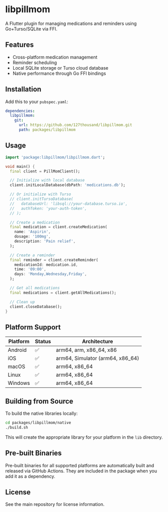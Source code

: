 # libpillmom

A Flutter plugin for managing medications and reminders using Go+Turso/SQLite via FFI.

## Features

- Cross-platform medication management
- Reminder scheduling
- Local SQLite storage or Turso cloud database
- Native performance through Go FFI bindings

## Installation

Add this to your `pubspec.yaml`:

```yaml
dependencies:
  libpillmom:
    git:
      url: https://github.com/127thousand/libpillmom.git
      path: packages/libpillmom
```

## Usage

```dart
import 'package:libpillmom/libpillmom.dart';

void main() {
  final client = PillMomClient();

  // Initialize with local database
  client.initLocalDatabase(dbPath: 'medications.db');

  // Or initialize with Turso
  // client.initTursoDatabase(
  //   databaseUrl: 'libsql://your-database.turso.io',
  //   authToken: 'your-auth-token',
  // );

  // Create a medication
  final medication = client.createMedication(
    name: 'Aspirin',
    dosage: '100mg',
    description: 'Pain relief',
  );

  // Create a reminder
  final reminder = client.createReminder(
    medicationId: medication.id,
    time: '09:00',
    days: 'Monday,Wednesday,Friday',
  );

  // Get all medications
  final medications = client.getAllMedications();

  // Clean up
  client.closeDatabase();
}
```

## Platform Support

| Platform | Status | Architecture |
|----------|--------|-------------|
| Android  | ✅ | arm64, arm, x86_64, x86 |
| iOS      | ✅ | arm64, Simulator (arm64, x86_64) |
| macOS    | ✅ | arm64, x86_64 |
| Linux    | ✅ | arm64, x86_64 |
| Windows  | ✅ | arm64, x86_64 |

## Building from Source

To build the native libraries locally:

```bash
cd packages/libpillmom/native
./build.sh
```

This will create the appropriate library for your platform in the `lib` directory.

## Pre-built Binaries

Pre-built binaries for all supported platforms are automatically built and released via GitHub Actions. They are included in the package when you add it as a dependency.

## License

See the main repository for license information.